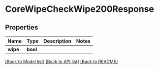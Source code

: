 # CoreWipeCheckWipe200Response

## Properties

Name | Type | Description | Notes
------------ | ------------- | ------------- | -------------
**wipe** | **bool** |  | 

[[Back to Model list]](../README.md#documentation-for-models) [[Back to API list]](../README.md#documentation-for-api-endpoints) [[Back to README]](../README.md)


